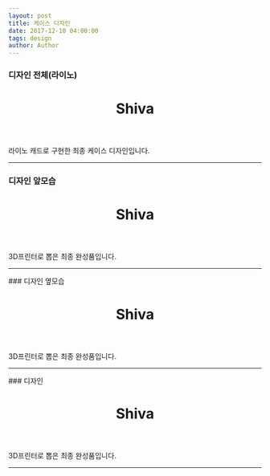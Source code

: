 ```yaml
---
layout: post
title: 케이스 디자인
date: 2017-12-10 04:00:00
tags: design
author: Author
---
```

### 디자인 전체(라이노)
<figure class="ampstart-image-with-heading m0 relative mb4">
<amp-img src="{{ site.baseurl }}assets/images/designall.jpg" width="656" height="400" layout="responsive" alt="" class="mb3"></amp-img>
<figcaption class="absolute right-0 bottom-0 left-0">
<header class="ampstart-image-heading px2 py2 line-height-4"><h1>Shiva</h1></header>
</figcaption>
</figure>
라이노 캐드로 구현한 최종 케이스 디자인입니다.

<hr/>

### 디자인 앞모습
<figure class="ampstart-image-with-heading m0 relative mb4">
<amp-img src="{{ site.baseurl }}assets/images/designf.jpg" width="656" height="400" layout="responsive" alt="" class="mb3"></amp-img>
<figcaption class="absolute right-0 bottom-0 left-0">
<header class="ampstart-image-heading px2 py2 line-height-4"><h1>Shiva</h1></header>
</figcaption>
</figure>
3D프린터로 뽑은 최종 완성품입니다.

<hr/>
### 디자인 옆모습
<figure class="ampstart-image-with-heading m0 relative mb4">
<amp-img src="{{ site.baseurl }}assets/images/designr.jpg" width="656" height="400" layout="responsive" alt="" class="mb3"></amp-img>
<figcaption class="absolute right-0 bottom-0 left-0">
<header class="ampstart-image-heading px2 py2 line-height-4"><h1>Shiva</h1></header>
</figcaption>
</figure>
3D프린터로 뽑은 최종 완성품입니다.

<hr/>
### 디자인 
<figure class="ampstart-image-with-heading m0 relative mb4">
<amp-img src="{{ site.baseurl }}assets/images/designu.jpg" width="656" height="400" layout="responsive" alt="" class="mb3"></amp-img>
<figcaption class="absolute right-0 bottom-0 left-0">
<header class="ampstart-image-heading px2 py2 line-height-4"><h1>Shiva</h1></header>
</figcaption>
</figure>
3D프린터로 뽑은 최종 완성품입니다.

<hr/>
